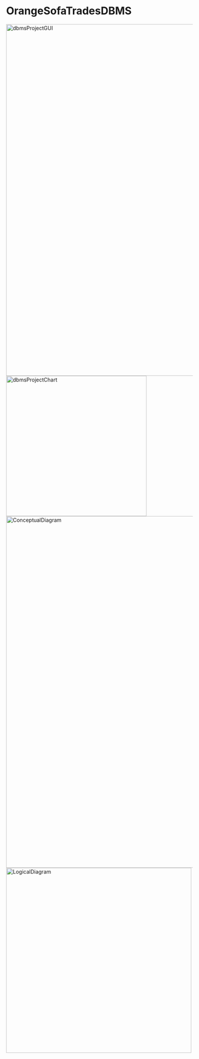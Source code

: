 # OrangeSofaTradesDBMS
<img width="950" alt="dbmsProjectGUI" src="https://user-images.githubusercontent.com/48608522/206813555-adf9b769-f195-4eb4-a2e4-a96639b51cf9.png">
<img width="379" alt="dbmsProjectChart" src="https://user-images.githubusercontent.com/48608522/206813553-03b85c77-e976-4b93-b9aa-69504dbcf6d4.png">
<img width="950" alt="ConceptualDiagram" src="https://user-images.githubusercontent.com/48608522/206813556-6d22b08c-5407-4eb4-a43c-ae174b712f9c.png">
<img width="500" alt="LogicalDiagram" src="https://user-images.githubusercontent.com/48608522/206813557-2456d6fe-edd8-4165-84e0-af8bed9ecacc.png">
